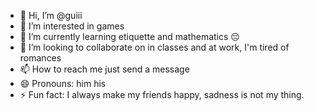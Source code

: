 - 👋 Hi, I’m @guiii
- 👀 I’m interested in games 
- 🌱 I’m currently learning etiquette and mathematics 😔
- 💞️ I’m looking to collaborate on in classes and at work, I'm tired of romances
- 📫 How to reach me just send a message 
- 😄 Pronouns: him his
- ⚡ Fun fact: I always make my friends happy, sadness is not my thing.

<!---
Peeptwo/Peeptwo is a ✨ special ✨ repository because its `README.md` (this file) appears on your GitHub profile.
You can click the Preview link to take a look at your changes.
--->
